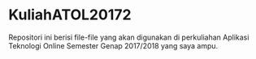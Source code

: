 # KuliahATOL20172
Repositori ini berisi file-file yang akan digunakan di perkuliahan Aplikasi Teknologi Online Semester Genap 2017/2018 yang saya ampu.

